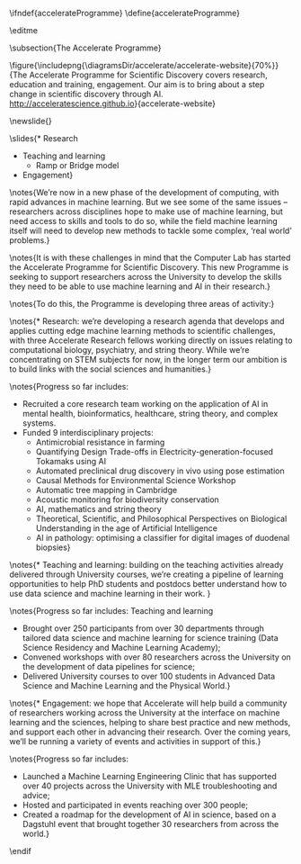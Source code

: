 \ifndef{accelerateProgramme}
\define{accelerateProgramme}

\editme

\subsection{The Accelerate Programme}

\figure{\includepng{\diagramsDir/accelerate/accelerate-website}{70%}}{The Accelerate Programme for Scientific Discovery covers research, education and training, engagement. Our aim is to bring about a step change in scientific discovery through AI. <http://acceleratescience.github.io>}{accelerate-website}

\newslide{}

\slides{* Research
* Teaching and learning
    * Ramp or Bridge model
* Engagement}


\notes{We’re now in a new phase of the development of computing, with rapid
advances in machine learning. But we see some of the same issues –
researchers across disciplines hope to make use of machine learning,
but need access to skills and tools to do so, while the field
machine learning itself will need to develop new methods to tackle
some complex, ‘real world’ problems.}

\notes{It is with these challenges in mind that the Computer Lab has
started the Accelerate Programme for Scientific Discovery. This new
Programme is seeking to support researchers across the University to
develop the skills they need to be able to use machine learning and
AI in their research.}

\notes{To do this, the Programme is developing three areas of activity:}

\notes{* Research: we’re developing a research agenda that develops
and applies cutting edge machine learning methods to scientific
challenges, with three Accelerate Research fellows working directly on
issues relating to computational biology, psychiatry, and string theory. While we’re concentrating on STEM subjects for
now, in the longer term our ambition is to build links with the social
sciences and humanities.}

\notes{Progress so far includes: 
* Recruited a core research team working on the application of AI in mental health, bioinformatics, healthcare, string theory, and complex systems.
* Funded 9 interdisciplinary projects:
  *	Antimicrobial resistance in farming
  * Quantifying Design Trade-offs in Electricity-generation-focused Tokamaks using AI
  * Automated preclinical drug discovery in vivo using pose estimation
  * Causal Methods for Environmental Science Workshop
  * Automatic tree mapping in Cambridge
  * Acoustic monitoring for biodiversity conservation
  * AI, mathematics and string theory
  * Theoretical, Scientific, and Philosophical Perspectives on Biological Understanding in the age of Artificial Intelligence
  * AI in pathology: optimising a classifier for digital images of duodenal biopsies}


\notes{* Teaching and learning: building on the teaching activities
already delivered through University courses, we’re creating a
pipeline of learning opportunities to help PhD students and
postdocs better understand how to use data science and machine
learning in their work. }

\notes{Progress so far includes:
Teaching and learning
* Brought over 250 participants from over 30 departments through tailored data science and machine learning for science training (Data Science Residency and Machine Learning Academy);
* Convened workshops with over 80 researchers across the University on the development of data pipelines for science;
* Delivered University courses to over 100 students in Advanced Data Science and Machine Learning and the Physical World.}

\notes{* Engagement: we hope that Accelerate will help build a community
of researchers working across the University at the interface on
machine learning and the sciences, helping to share best
practice and new methods, and support each other in advancing
their research. Over the coming years, we’ll be running a
variety of events and activities in support of this.}

\notes{Progress so far includes:
* Launched a Machine Learning Engineering Clinic that has supported over 40 projects across the University with MLE troubleshooting and advice;
* Hosted and participated in events reaching over 300 people;
* Created a roadmap for the development of AI in science, based on a Dagstuhl event that brought together 30 researchers from across the world.}


\endif
